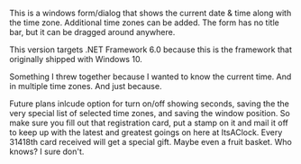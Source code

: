 This is a windows form/dialog that shows the current date & time along with the time zone. Additional time zones can be added. The form has no title bar, but it can be dragged around anywhere.

This version targets .NET Framework 6.0 because this is the framework that originally shipped with Windows 10.

Something I threw together because I wanted to know the current time. And in multiple time zones. And just because.

Future plans inlcude option for turn on/off showing seconds, saving the the very special list of selected time zones, and saving the window position. So make sure you fill out that registration card, put a stamp on it and mail it off to keep up with the latest and greatest goings on here at ItsAClock. Every 31418th card received will get a special gift. Maybe even a fruit basket. Who knows? I sure don't. 
